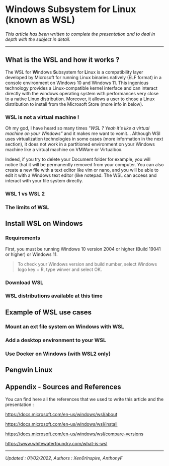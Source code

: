 # Windows Subsystem for Linux (known as WSL)

*This article has been written to complete the presentation and to deal in depth with the subject in detail.*
__________

## What is the WSL and how it works ?

The WSL for **W**indows **S**ubsystem for **L**inux is a compatibility layer developed by Microsoft for running Linux binaries natively (ELF format) in a console environment on Windows 10 and Windows 11. This ingenious technology provides a Linux-compatible kernel interface and can interact directly with the windows operating system with performances very close to a native Linux distribution. Moreover, it allows a user to chose a Linux distribution to install from the Microsoft Store (more info in below).

### WSL is not a virtual machine !

Oh my god, I have heard so many times *"WSL ? Yeah it's like a virtual machine on your Windows"* and it makes me want to vomit...
Although WSl uses virtualization technologies in some cases (more information in the next section), it does not work in a partitioned environment on your Windows machine like a virtual machine on VMWare or Virtualbox.

Indeed, if you try to delete your Document folder for example, you will notice that it will be permanently removed from your computer. You can also create a new file with a text editor like vim or nano, and you will be able to edit it with a Windows text editor (like notepad. The WSL can access and interact with your file system directly.

### WSL 1 vs WSL 2

### The limits of WSL

## Install WSL on Windows

### Requirements

First, you must be running Windows 10 version 2004 or higher (Build 19041 or higher) or Windows 11.

>To check your Windows version and build number, select Windows logo key + R, type winver and select OK.

### Download WSL

### WSL distributions available at this time

## Example of WSL use cases

### Mount an ext file system on Windows with WSL

### Add a desktop environment to your WSL

### Use Docker on Windows (with WSL2 only)

## Pengwin Linux

## Appendix - Sources and References

You can find here all the references that we used to write this article and the presentation :

https://docs.microsoft.com/en-us/windows/wsl/about

https://docs.microsoft.com/en-us/windows/wsl/install

https://docs.microsoft.com/en-us/windows/wsl/compare-versions

https://www.whitewaterfoundry.com/what-is-wsl
__________
<i>Updated : 01/02/2022, Authors : Xen0rInspire, AnthonyF</i>
